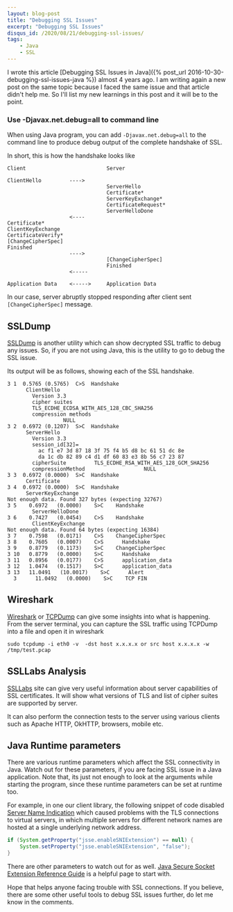 ```yaml
---
layout: blog-post
title: "Debugging SSL Issues"
excerpt: "Debugging SSL Issues"
disqus_id: /2020/08/21/debugging-ssl-issues/
tags:
    - Java
    - SSL
---
```


I wrote this article [Debugging SSL Issues in Java]({% post_url
2016-10-30-debugging-ssl-issues-java %}) almost 4 years ago. I am writing again
a new post on the same topic because I faced the same issue and that article
didn't help me. So I'll list my new learnings in this post and it will be to the
point.

### Use -Djavax.net.debug=all to command line

When using Java program, you can add `-Djavax.net.debug=all` to the command line to produce debug output of the complete handshake of SSL.

In short, this is how the handshake looks like

```
Client                          Server

ClientHello         ---->   
                                ServerHello
                                Certificate*
                                ServerKeyExchange*
                                CertificateRequest*
                                ServerHelloDone
                    <---- 
Certificate*
ClientKeyExchange
CertificateVerify*
[ChangeCipherSpec]
Finished
                    ---->
                                [ChangeCipherSpec]
                                Finished
                    <-----

Application Data    <----->     Application Data
```
In our case, server abruptly stopped responding after client sent `[ChangeCipherSpec]` message.


## SSLDump

[SSLDump](https://linux.die.net/man/1/ssldump) is another utility which can show decrypted SSL traffic to debug any issues. So, if you are not using Java, this is the utility to go to debug the SSL issue.

Its output will be as follows, showing each of the SSL handshake. 

```
3 1  0.5765 (0.5765)  C>S  Handshake
      ClientHello
        Version 3.3
        cipher suites
        TLS_ECDHE_ECDSA_WITH_AES_128_CBC_SHA256
        compression methods
                  NULL
3 2  0.6972 (0.1207)  S>C  Handshake
      ServerHello
        Version 3.3
        session_id[32]=
          ac f1 e7 3d 87 18 3f 75 f4 b5 d8 bc 61 51 dc 8e
          da 1c db 82 89 c4 d1 df 60 83 e3 8b 56 c7 23 87
        cipherSuite         TLS_ECDHE_RSA_WITH_AES_128_GCM_SHA256
        compressionMethod                   NULL
3 3  0.6972 (0.0000)  S>C  Handshake
      Certificate
3 4  0.6972 (0.0000)  S>C  Handshake
      ServerKeyExchange
Not enough data. Found 327 bytes (expecting 32767)
3 5    0.6972   (0.0000)    S>C    Handshake
        ServerHelloDone
3 6    0.7427   (0.0454)    C>S    Handshake
        ClientKeyExchange
Not enough data. Found 64 bytes (expecting 16384)
3 7    0.7598   (0.0171)    C>S    ChangeCipherSpec
3 8    0.7605   (0.0007)    C>S      Handshake
3 9    0.8779   (0.1173)    S>C    ChangeCipherSpec
3 10   0.8779   (0.0000)    S>C      Handshake
3 11   0.8956   (0.0177)    C>S      application_data
3 12   1.0474   (0.1517)    S>C      application_data
3 13   11.0491   (10.0017)    S>C      Alert
  3      11.0492   (0.0000)    S>C    TCP FIN
```


## Wireshark

[Wireshark](https://www.wireshark.org/) or [TCPDump](https://www.tcpdump.org/) can give some insights into what is happening. From the server terminal, you can capture the SSL traffic using TCPDump into a file and open it in wireshark

```
sudo tcpdump -i eth0 -v  -dst host x.x.x.x or src host x.x.x.x -w /tmp/test.pcap
```

## SSLLabs Analysis

[SSLLabs](https://www.ssllabs.com/ssltest/) site can give very useful information about server capabilities of SSL certificates. It will show what versions of TLS and list of cipher suites are supported by server.

It can also perform the connection tests to the server using various clients such as Apache HTTP, OkHTTP, browsers, mobile etc.

## Java Runtime parameters

There are various runtime parameters which affect the SSL connectivity in Java.
Watch out for these parameters, if you are facing SSL issue in a Java
application. Note that, its just not enough to look at the arguments while
starting the program, since these runtime parameters can be set at runtime too.

For example, in one our client library, the following snippet of code disabled [Server Name Indication](https://en.wikipedia.org/wiki/Server_Name_Indication) which caused problems with the TLS connections to virtual servers, in which multiple servers for different network names are hosted at a single underlying network address.


```java
if (System.getProperty("jsse.enableSNIExtension") == null) {
	System.setProperty("jsse.enableSNIExtension", "false");
}
```
There are other parameters to watch out for as well. [Java Secure Socket Extension Reference Guide](https://docs.oracle.com/javase/7/docs/technotes/guides/security/jsse/JSSERefGuide.html) is a helpful page to start with.


Hope that helps anyone facing trouble with SSL connections. If you believe, there are some other useful tools to debug SSL issues further, do let me know in the comments.
